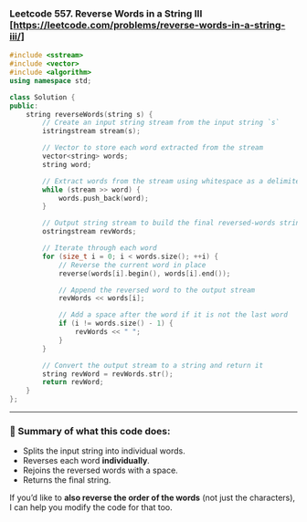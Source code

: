 ### Leetcode 557. Reverse Words in a String III [https://leetcode.com/problems/reverse-words-in-a-string-iii/]

```cpp
#include <sstream>
#include <vector>
#include <algorithm>
using namespace std;

class Solution {
public:
    string reverseWords(string s) {
        // Create an input string stream from the input string `s`
        istringstream stream(s);

        // Vector to store each word extracted from the stream
        vector<string> words;
        string word;

        // Extract words from the stream using whitespace as a delimiter
        while (stream >> word) {
            words.push_back(word);
        }

        // Output string stream to build the final reversed-words string
        ostringstream revWords;

        // Iterate through each word
        for (size_t i = 0; i < words.size(); ++i) {
            // Reverse the current word in place
            reverse(words[i].begin(), words[i].end());

            // Append the reversed word to the output stream
            revWords << words[i];

            // Add a space after the word if it is not the last word
            if (i != words.size() - 1) {
                revWords << " ";
            }
        }

        // Convert the output stream to a string and return it
        string revWord = revWords.str();
        return revWord;
    }
};
```

---

### 🧠 Summary of what this code does:

* Splits the input string into individual words.
* Reverses each word **individually**.
* Rejoins the reversed words with a space.
* Returns the final string.

If you’d like to **also reverse the order of the words** (not just the characters), I can help you modify the code for that too.
